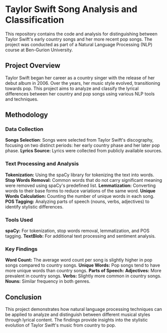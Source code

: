 # Taylor Swift Song Analysis and Classification
This repository contains the code and analysis for distinguishing between Taylor Swift's early country songs and her more recent pop songs. The project was conducted as part of a Natural Language Processing (NLP) course at Ben-Gurion University.

## Project Overview
Taylor Swift began her career as a country singer with the release of her debut album in 2006. Over the years, her music style evolved, transitioning towards pop. This project aims to analyze and classify the lyrical differences between her country and pop songs using various NLP tools and techniques.

## Methodology
### Data Collection
**Songs Selection**: Songs were selected from Taylor Swift's discography, focusing on two distinct periods: her early country phase and her later pop phase.
**Lyrics Source:** Lyrics were collected from publicly available sources.
### Text Processing and Analysis
**Tokenization:** Using the spaCy library for tokenizing the text into words.
**Stop Words Removal:** Common words that do not carry significant meaning were removed using spaCy's predefined list.
**Lemmatization:** Converting words to their base forms to reduce variations of the same word.
**Unique Words Calculation:** Counting the number of unique words in each song.
**POS Tagging:** Analyzing parts of speech (nouns, verbs, adjectives) to identify stylistic differences.
### Tools Used
**spaCy:** For tokenization, stop words removal, lemmatization, and POS tagging.
**TextBlob:** For additional text processing and sentiment analysis.
### Key Findings
**Word Count:** The average word count per song is slightly higher in pop songs compared to country songs.
**Unique Words:** Pop songs tend to have more unique words than country songs.
**Parts of Speech:**
  **Adjectives:** More prevalent in country songs.
  **Verbs:** Slightly more common in country songs.
  **Nouns:** Similar frequency in both genres.
  
## Conclusion
This project demonstrates how natural language processing techniques can be applied to analyze and distinguish between different musical styles through lyrical content. The findings provide insights into the stylistic evolution of Taylor Swift's music from country to pop.
